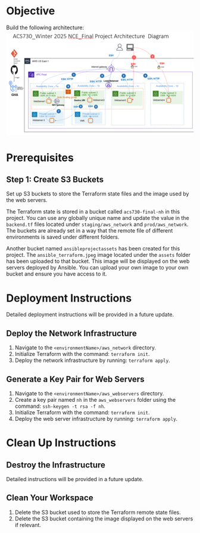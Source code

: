 # Objective
Build the following architecture:
![Topology](topology.png)

# Prerequisites
## Step 1: Create S3 Buckets
Set up S3 buckets to store the Terraform state files and the image used by the web servers.

The Terraform state is stored in a bucket called `acs730-final-nh` in this project. You can use any globally unique name and update the value in the `backend.tf` files located under `staging/aws_network` and `prod/aws_network`. The buckets are already set in a way that the remote file of different environments is saved under different folders.

Another bucket named `ansibleprojectassets` has been created for this project. The `ansible_terraform.jpeg` image located under the `assets` folder has been uploaded to that bucket. This image will be displayed on the web servers deployed by Ansible. You can upload your own image to your own bucket and ensure you have access to it.

# Deployment Instructions
Detailed deployment instructions will be provided in a future update.

## Deploy the Network Infrastructure
1. Navigate to the `<environmentName>/aws_network` directory.
2. Initialize Terraform with the command: `terraform init`.
3. Deploy the network infrastructure by running: `terraform apply`.

## Generate a Key Pair for Web Servers
1. Navigate to the `<environmentName>/aws_webservers` directory.
2. Create a key pair named `nh` in the `aws_webservers` folder using the command: `ssh-keygen -t rsa -f nh`.
3. Initialize Terraform with the command: `terraform init`.
4. Deploy the web server infrastructure by running: `terraform apply`.

# Clean Up Instructions
## Destroy the Infrastructure
Detailed instructions will be provided in a future update.

## Clean Your Workspace
1. Delete the S3 bucket used to store the Terraform remote state files.
2. Delete the S3 bucket containing the image displayed on the web servers if relevant.
